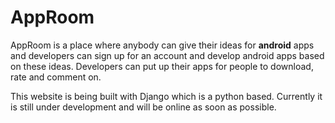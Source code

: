 # AppRoom

AppRoom is a place where anybody can give their ideas for **android** apps
and developers can sign up for an account and develop android apps based on
these ideas. Developers can put up their apps for people to download, rate
and comment on.

This website is being built with Django which is a python based.
Currently it is still under development and will be online as soon as possible.

